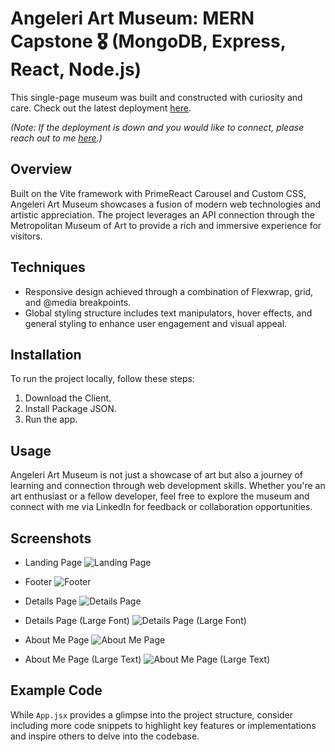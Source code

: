 # Angeleri Art Museum: MERN Capstone 🎖️ (MongoDB, Express, React, Node.js)

This single-page museum was built and constructed with curiosity and care. Check out the latest deployment [here](insert-deployment-link).

*(Note: If the deployment is down and you would like to connect, please reach out to me [here](https://www.linkedin.com/in/cameron-angeleri/).)*

## Overview

Built on the Vite framework with PrimeReact Carousel and Custom CSS, Angeleri Art Museum showcases a fusion of modern web technologies and artistic appreciation. The project leverages an API connection through the Metropolitan Museum of Art to provide a rich and immersive experience for visitors.

## Techniques

- Responsive design achieved through a combination of Flexwrap, grid, and @media breakpoints.
- Global styling structure includes text manipulators, hover effects, and general styling to enhance user engagement and visual appeal.

## Installation

To run the project locally, follow these steps:
1. Download the Client.
2. Install Package JSON.
3. Run the app.

## Usage

Angeleri Art Museum is not just a showcase of art but also a journey of learning and connection through web development skills. Whether you're an art enthusiast or a fellow developer, feel free to explore the museum and connect with me via LinkedIn for feedback or collaboration opportunities.

## Screenshots

- Landing Page ![Landing Page](file:///C:/Users/caman/OneDrive/Pictures/Screenshots/Screenshot%202024-05-23%20171747.png)

- Footer ![Footer](footer-screenshot.png)
- Details Page ![Details Page](details-page-screenshot.png)
- Details Page (Large Font) ![Details Page (Large Font)](details-page-large-font-screenshot.png)
- About Me Page ![About Me Page](about-me-page-screenshot.png)
- About Me Page (Large Text) ![About Me Page (Large Text)](about-me-page-large-text-screenshot.png)

## Example Code

While `App.jsx` provides a glimpse into the project structure, consider including more code snippets to highlight key features or implementations and inspire others to delve into the codebase.
